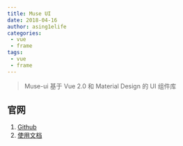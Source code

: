 ```yaml
---
title: Muse UI
date: 2018-04-16
author: asing1elife
categories:
 - vue
 - frame
tags:
 - vue
 - frame
---
```

> Muse-ui 基于 Vue 2.0 和 Material Design 的 UI 组件库  

## 官网
1. [Github](https://github.com/museui/muse-ui)
2. [使用文档](http://www.muse-ui.org/#/install)